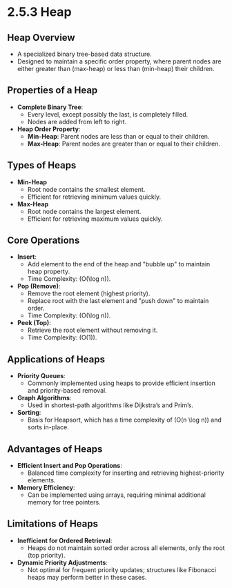 # 2.5.3 Heap

## Heap Overview
- A specialized binary tree-based data structure.
- Designed to maintain a specific order property, where parent nodes are either greater than (max-heap) or less than (min-heap) their children.

## Properties of a Heap
- **Complete Binary Tree**:
  - Every level, except possibly the last, is completely filled.
  - Nodes are added from left to right.
- **Heap Order Property**:
  - **Min-Heap**: Parent nodes are less than or equal to their children.
  - **Max-Heap**: Parent nodes are greater than or equal to their children.

## Types of Heaps
- **Min-Heap**
  - Root node contains the smallest element.
  - Efficient for retrieving minimum values quickly.
- **Max-Heap**
  - Root node contains the largest element.
  - Efficient for retrieving maximum values quickly.
  
## Core Operations
- **Insert**:
  - Add element to the end of the heap and "bubble up" to maintain heap property.
  - Time Complexity: \(O(\log n)\).
- **Pop (Remove)**:
  - Remove the root element (highest priority).
  - Replace root with the last element and "push down" to maintain order.
  - Time Complexity: \(O(\log n)\).
- **Peek (Top)**:
  - Retrieve the root element without removing it.
  - Time Complexity: \(O(1)\).

## Applications of Heaps
- **Priority Queues**:
  - Commonly implemented using heaps to provide efficient insertion and priority-based removal.
- **Graph Algorithms**:
  - Used in shortest-path algorithms like Dijkstra’s and Prim’s.
- **Sorting**:
  - Basis for Heapsort, which has a time complexity of \(O(n \log n)\) and sorts in-place.

## Advantages of Heaps
- **Efficient Insert and Pop Operations**:
  - Balanced time complexity for inserting and retrieving highest-priority elements.
- **Memory Efficiency**:
  - Can be implemented using arrays, requiring minimal additional memory for tree pointers.

## Limitations of Heaps
- **Inefficient for Ordered Retrieval**:
  - Heaps do not maintain sorted order across all elements, only the root (top priority).
- **Dynamic Priority Adjustments**:
  - Not optimal for frequent priority updates; structures like Fibonacci heaps may perform better in these cases.
